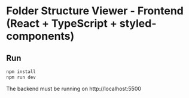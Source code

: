 # Folder Structure Viewer - Frontend (React + TypeScript + styled-components)

## Run
```bash
npm install
npm run dev
```
The backend must be running on http://localhost:5500
